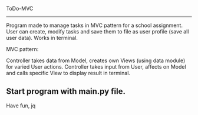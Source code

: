 ToDo-MVC

------------
Program made to manage tasks in MVC pattern for a school assignment.
User can create, modify tasks and save them to file as user profile (save all user data).
Works in terminal.

MVC pattern:

Controller takes data from Model, creates own Views (using data module) for varied User actions.
Controller takes input from User, affects on Model and calls specific View to display result in terminal.

Start program with main.py file.
------------
Have fun, jq
